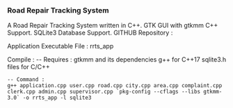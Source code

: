 ### Road Repair Tracking System

A Road Repair Tracking System written in C++.
GTK GUI with gtkmm C++ Support.
SQLite3 Database Support.
GITHUB Repository : 

Application Executable File : rrts_app

Compile :
    -- Requires :
        gtkmm and its dependencies
        g++ for C++17
        sqlite3.h files for C/C++
    
    -- Command :
    g++ application.cpp user.cpp road.cpp city.cpp area.cpp complaint.cpp clerk.cpp admin.cpp supervisor.cpp `pkg-config --cflags --libs gtkmm-3.0` -o rrts_app -l sqlite3
